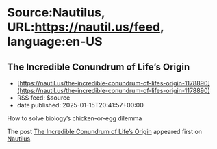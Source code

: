 # Source:Nautilus, URL:https://nautil.us/feed, language:en-US

## The Incredible Conundrum of Life’s Origin
 - [https://nautil.us/the-incredible-conundrum-of-lifes-origin-1178890](https://nautil.us/the-incredible-conundrum-of-lifes-origin-1178890)
 - RSS feed: $source
 - date published: 2025-01-15T20:41:57+00:00

<p>How to solve biology’s chicken-or-egg dilemma</p>
<p>The post <a href="https://nautil.us/the-incredible-conundrum-of-lifes-origin-1178890/">The Incredible Conundrum of Life&#8217;s Origin</a> appeared first on <a href="https://nautil.us">Nautilus</a>.</p>

